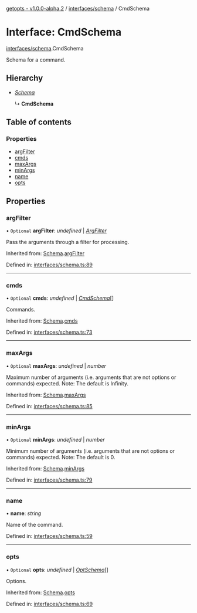 [getopts - v1.0.0-alpha.2](../README.md) / [interfaces/schema](../modules/interfaces_schema.md) / CmdSchema

# Interface: CmdSchema

[interfaces/schema](../modules/interfaces_schema.md).CmdSchema

Schema for a command.

## Hierarchy

- [_Schema_](interfaces_schema.schema.md)

  ↳ **CmdSchema**

## Table of contents

### Properties

- [argFilter](interfaces_schema.cmdschema.md#argfilter)
- [cmds](interfaces_schema.cmdschema.md#cmds)
- [maxArgs](interfaces_schema.cmdschema.md#maxargs)
- [minArgs](interfaces_schema.cmdschema.md#minargs)
- [name](interfaces_schema.cmdschema.md#name)
- [opts](interfaces_schema.cmdschema.md#opts)

## Properties

### argFilter

• `Optional` **argFilter**: _undefined_ \| [_ArgFilter_](interfaces_schema.argfilter.md)

Pass the arguments through a filter for processing.

Inherited from: [Schema](interfaces_schema.schema.md).[argFilter](interfaces_schema.schema.md#argfilter)

Defined in: [interfaces/schema.ts:89](https://github.com/prasadrajandran/node-getopts/blob/e4ad7b6/src/interfaces/schema.ts#L89)

---

### cmds

• `Optional` **cmds**: _undefined_ \| [_CmdSchema_](interfaces_schema.cmdschema.md)[]

Commands.

Inherited from: [Schema](interfaces_schema.schema.md).[cmds](interfaces_schema.schema.md#cmds)

Defined in: [interfaces/schema.ts:73](https://github.com/prasadrajandran/node-getopts/blob/e4ad7b6/src/interfaces/schema.ts#L73)

---

### maxArgs

• `Optional` **maxArgs**: _undefined_ \| _number_

Maximum number of arguments (i.e. arguments that are not options or
commands) expected.
Note: The default is Infinity.

Inherited from: [Schema](interfaces_schema.schema.md).[maxArgs](interfaces_schema.schema.md#maxargs)

Defined in: [interfaces/schema.ts:85](https://github.com/prasadrajandran/node-getopts/blob/e4ad7b6/src/interfaces/schema.ts#L85)

---

### minArgs

• `Optional` **minArgs**: _undefined_ \| _number_

Minimum number of arguments (i.e. arguments that are not options or
commands) expected.
Note: The default is 0.

Inherited from: [Schema](interfaces_schema.schema.md).[minArgs](interfaces_schema.schema.md#minargs)

Defined in: [interfaces/schema.ts:79](https://github.com/prasadrajandran/node-getopts/blob/e4ad7b6/src/interfaces/schema.ts#L79)

---

### name

• **name**: _string_

Name of the command.

Defined in: [interfaces/schema.ts:59](https://github.com/prasadrajandran/node-getopts/blob/e4ad7b6/src/interfaces/schema.ts#L59)

---

### opts

• `Optional` **opts**: _undefined_ \| [_OptSchema_](interfaces_schema.optschema.md)[]

Options.

Inherited from: [Schema](interfaces_schema.schema.md).[opts](interfaces_schema.schema.md#opts)

Defined in: [interfaces/schema.ts:69](https://github.com/prasadrajandran/node-getopts/blob/e4ad7b6/src/interfaces/schema.ts#L69)
